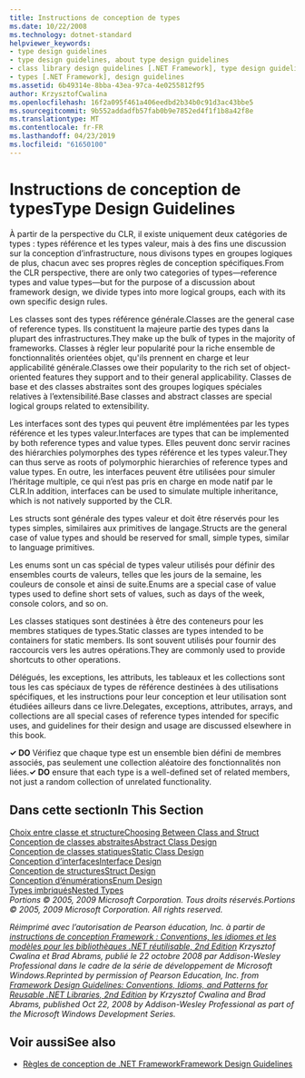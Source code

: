```yaml
---
title: Instructions de conception de types
ms.date: 10/22/2008
ms.technology: dotnet-standard
helpviewer_keywords:
- type design guidelines
- type design guidelines, about type design guidelines
- class library design guidelines [.NET Framework], type design guidelines
- types [.NET Framework], design guidelines
ms.assetid: 6b49314e-8bba-43ea-97ca-4e0255812f95
author: KrzysztofCwalina
ms.openlocfilehash: 16f2a095f461a406eedbd2b34b0c91d3ac43bbe5
ms.sourcegitcommit: 9b552addadfb57fab0b9e7852ed4f1f1b8a42f8e
ms.translationtype: MT
ms.contentlocale: fr-FR
ms.lasthandoff: 04/23/2019
ms.locfileid: "61650100"
---
```

# <a name="type-design-guidelines"></a><span data-ttu-id="1ced7-102">Instructions de conception de types</span><span class="sxs-lookup"><span data-stu-id="1ced7-102">Type Design Guidelines</span></span>
<span data-ttu-id="1ced7-103">À partir de la perspective du CLR, il existe uniquement deux catégories de types : types référence et les types valeur, mais à des fins une discussion sur la conception d’infrastructure, nous divisons types en groupes logiques de plus, chacun avec ses propres règles de conception spécifiques.</span><span class="sxs-lookup"><span data-stu-id="1ced7-103">From the CLR perspective, there are only two categories of types—reference types and value types—but for the purpose of a discussion about framework design, we divide types into more logical groups, each with its own specific design rules.</span></span>  
  
 <span data-ttu-id="1ced7-104">Les classes sont des types référence générale.</span><span class="sxs-lookup"><span data-stu-id="1ced7-104">Classes are the general case of reference types.</span></span> <span data-ttu-id="1ced7-105">Ils constituent la majeure partie des types dans la plupart des infrastructures.</span><span class="sxs-lookup"><span data-stu-id="1ced7-105">They make up the bulk of types in the majority of frameworks.</span></span> <span data-ttu-id="1ced7-106">Classes à régler leur popularité pour la riche ensemble de fonctionnalités orientées objet, qu'ils prennent en charge et leur applicabilité générale.</span><span class="sxs-lookup"><span data-stu-id="1ced7-106">Classes owe their popularity to the rich set of object-oriented features they support and to their general applicability.</span></span> <span data-ttu-id="1ced7-107">Classes de base et des classes abstraites sont des groupes logiques spéciales relatives à l’extensibilité.</span><span class="sxs-lookup"><span data-stu-id="1ced7-107">Base classes and abstract classes are special logical groups related to extensibility.</span></span>  
  
 <span data-ttu-id="1ced7-108">Les interfaces sont des types qui peuvent être implémentées par les types référence et les types valeur.</span><span class="sxs-lookup"><span data-stu-id="1ced7-108">Interfaces are types that can be implemented by both reference types and value types.</span></span> <span data-ttu-id="1ced7-109">Elles peuvent donc servir racines des hiérarchies polymorphes des types référence et les types valeur.</span><span class="sxs-lookup"><span data-stu-id="1ced7-109">They can thus serve as roots of polymorphic hierarchies of reference types and value types.</span></span> <span data-ttu-id="1ced7-110">En outre, les interfaces peuvent être utilisées pour simuler l’héritage multiple, ce qui n’est pas pris en charge en mode natif par le CLR.</span><span class="sxs-lookup"><span data-stu-id="1ced7-110">In addition, interfaces can be used to simulate multiple inheritance, which is not natively supported by the CLR.</span></span>  
  
 <span data-ttu-id="1ced7-111">Les structs sont générale des types valeur et doit être réservés pour les types simples, similaires aux primitives de langage.</span><span class="sxs-lookup"><span data-stu-id="1ced7-111">Structs are the general case of value types and should be reserved for small, simple types, similar to language primitives.</span></span>  
  
 <span data-ttu-id="1ced7-112">Les enums sont un cas spécial de types valeur utilisés pour définir des ensembles courts de valeurs, telles que les jours de la semaine, les couleurs de console et ainsi de suite.</span><span class="sxs-lookup"><span data-stu-id="1ced7-112">Enums are a special case of value types used to define short sets of values, such as days of the week, console colors, and so on.</span></span>  
  
 <span data-ttu-id="1ced7-113">Les classes statiques sont destinées à être des conteneurs pour les membres statiques de types.</span><span class="sxs-lookup"><span data-stu-id="1ced7-113">Static classes are types intended to be containers for static members.</span></span> <span data-ttu-id="1ced7-114">Ils sont souvent utilisés pour fournir des raccourcis vers les autres opérations.</span><span class="sxs-lookup"><span data-stu-id="1ced7-114">They are commonly used to provide shortcuts to other operations.</span></span>  
  
 <span data-ttu-id="1ced7-115">Délégués, les exceptions, les attributs, les tableaux et les collections sont tous les cas spéciaux de types de référence destinées à des utilisations spécifiques, et les instructions pour leur conception et leur utilisation sont étudiées ailleurs dans ce livre.</span><span class="sxs-lookup"><span data-stu-id="1ced7-115">Delegates, exceptions, attributes, arrays, and collections are all special cases of reference types intended for specific uses, and guidelines for their design and usage are discussed elsewhere in this book.</span></span>  
  
 <span data-ttu-id="1ced7-116">**✓ DO** Vérifiez que chaque type est un ensemble bien défini de membres associés, pas seulement une collection aléatoire des fonctionnalités non liées.</span><span class="sxs-lookup"><span data-stu-id="1ced7-116">**✓ DO** ensure that each type is a well-defined set of related members, not just a random collection of unrelated functionality.</span></span>  
  
## <a name="in-this-section"></a><span data-ttu-id="1ced7-117">Dans cette section</span><span class="sxs-lookup"><span data-stu-id="1ced7-117">In This Section</span></span>  
 [<span data-ttu-id="1ced7-118">Choix entre classe et structure</span><span class="sxs-lookup"><span data-stu-id="1ced7-118">Choosing Between Class and Struct</span></span>](../../../docs/standard/design-guidelines/choosing-between-class-and-struct.md)  
 [<span data-ttu-id="1ced7-119">Conception de classes abstraites</span><span class="sxs-lookup"><span data-stu-id="1ced7-119">Abstract Class Design</span></span>](../../../docs/standard/design-guidelines/abstract-class.md)  
 [<span data-ttu-id="1ced7-120">Conception de classes statiques</span><span class="sxs-lookup"><span data-stu-id="1ced7-120">Static Class Design</span></span>](../../../docs/standard/design-guidelines/static-class.md)  
 [<span data-ttu-id="1ced7-121">Conception d’interfaces</span><span class="sxs-lookup"><span data-stu-id="1ced7-121">Interface Design</span></span>](../../../docs/standard/design-guidelines/interface.md)  
 [<span data-ttu-id="1ced7-122">Conception de structures</span><span class="sxs-lookup"><span data-stu-id="1ced7-122">Struct Design</span></span>](../../../docs/standard/design-guidelines/struct.md)  
 [<span data-ttu-id="1ced7-123">Conception d’énumérations</span><span class="sxs-lookup"><span data-stu-id="1ced7-123">Enum Design</span></span>](../../../docs/standard/design-guidelines/enum.md)  
 [<span data-ttu-id="1ced7-124">Types imbriqués</span><span class="sxs-lookup"><span data-stu-id="1ced7-124">Nested Types</span></span>](../../../docs/standard/design-guidelines/nested-types.md)  
 <span data-ttu-id="1ced7-125">*Portions © 2005, 2009 Microsoft Corporation. Tous droits réservés.*</span><span class="sxs-lookup"><span data-stu-id="1ced7-125">*Portions © 2005, 2009 Microsoft Corporation. All rights reserved.*</span></span>  
  
 <span data-ttu-id="1ced7-126">*Réimprimé avec l’autorisation de Pearson éducation, Inc. à partir de [instructions de conception Framework : Conventions, les idiomes et les modèles pour les bibliothèques .NET réutilisable, 2nd Edition](https://www.informit.com/store/framework-design-guidelines-conventions-idioms-and-9780321545619) Krzysztof Cwalina et Brad Abrams, publié le 22 octobre 2008 par Addison-Wesley Professional dans le cadre de la série de développement de Microsoft Windows.*</span><span class="sxs-lookup"><span data-stu-id="1ced7-126">*Reprinted by permission of Pearson Education, Inc. from [Framework Design Guidelines: Conventions, Idioms, and Patterns for Reusable .NET Libraries, 2nd Edition](https://www.informit.com/store/framework-design-guidelines-conventions-idioms-and-9780321545619) by Krzysztof Cwalina and Brad Abrams, published Oct 22, 2008 by Addison-Wesley Professional as part of the Microsoft Windows Development Series.*</span></span>  
  
## <a name="see-also"></a><span data-ttu-id="1ced7-127">Voir aussi</span><span class="sxs-lookup"><span data-stu-id="1ced7-127">See also</span></span>

- [<span data-ttu-id="1ced7-128">Règles de conception de .NET Framework</span><span class="sxs-lookup"><span data-stu-id="1ced7-128">Framework Design Guidelines</span></span>](../../../docs/standard/design-guidelines/index.md)
